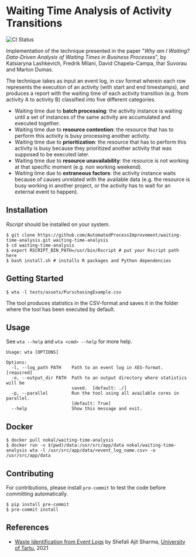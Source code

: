 # Waiting Time Analysis of Activity Transitions

![CI Status](https://github.com/AutomatedProcessImprovement/waiting-time-analysis/actions/workflows/main.yml/badge.svg)

Implementation of the technique presented in the paper "*Why am I Waiting? Data-Driven Analysis of Waiting Times in Business Processes*", by
Katsiaryna Lashkevich, Fredrik Milani, David Chapela-Campa, Ihar Suvorau and Marlon Dumas.

The technique takes as input an event log, in csv format wherein each row represents the execution of an activity (with start and end 
timestamps), and produces a report with the waiting time of each activity transition (e.g. from activity A to activity B) classified 
into five different categories.
- Waiting time due to **batch processing**: the activity instance is waiting until a set of instances of the same activity are accumulated and executed together.
- Waiting time due to **resource contention**: the resource that has to perform this activity is busy processing another activity.
- Waiting time due to **prioritization**: the resource that has to perform this activity is busy because they prioritized another activity that was supposed to be executed later.
- Waiting time due to **resource unavailability**: the resource is not working at that specific moment (e.g. non working weekend).
- Waiting time due to **extraneous factors**: the activity instance waits because of causes unrelated with the available data (e.g. the resource is busy working in another project, or the activity has to wait for an external event to happen).

## Installation

_Rscript_ should be installed on your system.

```shell
$ git clone https://github.com/AutomatedProcessImprovement/waiting-time-analysis.git waiting-time-analysis
$ cd waiting-time-analysis
$ export RSCRIPT_BIN_PATH=/usr/bin/Rscript # put your Rscript path here
$ bash install.sh # installs R packages and Python dependencies
```

## Getting Started

```shell
$ wta -l tests/assets/PurschasingExample.csv
```

The tool produces statistics in the CSV-format and saves it in the folder where the tool has been executed by default. 

## Usage

See `wta --help` and `wta <cmd> --help` for more help.

```
Usage: wta [OPTIONS]

Options:
  -l, --log_path PATH    Path to an event log in XES-format.  [required]
  -o, --output_dir PATH  Path to an output directory where statistics will be
                         saved.  [default: ./]
  -p, --parallel         Run the tool using all available cores in parallel.
                         [default: True]
  --help                 Show this message and exit.
```

## Docker

    
```shell
$ docker pull nokal/waiting-time-analysis
$ docker run -v $(pwd)/data:/usr/src/app/data nokal/waiting-time-analysis wta -l /usr/src/app/data/<event_log_name.csv> -o /usr/src/app/data
```

## Contributing

For contributions, please install `pre-commit` to test the code before committing automatically.

```shell
$ pip install pre-commit
$ pre-commit install
```

## References

- [Waste Identification from Event Logs](https://comserv.cs.ut.ee/ati_thesis/datasheet.php?id=72411&year=2021) by Shefali Ajit Sharma, [University of Tartu](https://www.ut.ee/en), 2021
